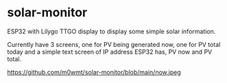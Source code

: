 # solar-monitor
ESP32 with Lilygo TTGO display to display some simple solar information.

Currently have 3 screens, one for PV being generated now, one for PV total today and a simple text screen of IP address ESP32 has, PV now and PV total.

https://github.com/m0wmt/solar-monitor/blob/main/now.jpeg
